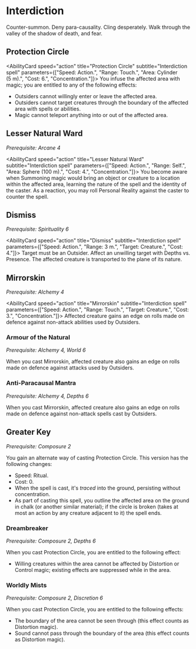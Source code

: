 # Interdiction

Counter-summon. Deny para-causality. Cling desperately. Walk through the valley of the shadow of death, and fear.

## Protection Circle

<AbilityCard
speed="action"
title="Protection Circle"
subtitle="Interdiction spell"
parameters={["Speed: Action.", "Range: Touch.", "Area: Cylinder (5 m).", "Cost: 6.", "Concentration."]}>
You infuse the affected area with magic; you are entitled to any of the following effects:

- Outsiders cannot willingly enter or leave the affected area.
- Outsiders cannot target creatures through the boundary of the affected area with spells or abilities.
- Magic cannot teleport anything into or out of the affected area.

</AbilityCard>

## Lesser Natural Ward

_Prerequisite: Arcane 4_

<AbilityCard
speed="action"
title="Lesser Natural Ward"
subtitle="Interdiction spell"
parameters={["Speed: Action.", "Range: Self.", "Area: Sphere (100 m).", "Cost: 4.", "Concentration."]}>
You become aware when Summoning magic would bring an object or creature to a location within the affected area, learning the nature of the spell and the identity of the caster. As a reaction, you may roll Personal Reality against the caster to counter the spell.
</AbilityCard>

## Dismiss

_Prerequisite: Spirituality 6_

<AbilityCard
speed="action"
title="Dismiss"
subtitle="Interdiction spell"
parameters={["Speed: Action.", "Range: 3 m.", "Target: Creature.", "Cost: 4."]}>
Target must be an Outsider. Affect an unwilling target with Depths vs. Presence. The affected creature is transported to the plane of its nature.
</AbilityCard>

## Mirrorskin

_Prerequisite: Alchemy 4_

<AbilityCard
speed="action"
title="Mirrorskin"
subtitle="Interdiction spell"
parameters={["Speed: Action.", "Range: Touch.", "Target: Creature.", "Cost: 3.", "Concentration."]}>
Affected creature gains an edge on rolls made on defence against non-attack abilities used by Outsiders.
</AbilityCard>

### Armour of the Natural

_Prerequisite: Alchemy 4, World 6_

<AbilityCard
speed="enhancement"
title="Armour of the Natural"
subtitle="Spell enhancement">
When you cast Mirrorskin, affected creature also gains an edge on rolls made on defence against attacks used by Outsiders.
</AbilityCard>

### Anti-Paracausal Mantra

_Prerequisite: Alchemy 4, Depths 6_

<AbilityCard
speed="enhancement"
title="Anti-Paracausal Mantra"
subtitle="Spell enhancement">
When you cast Mirrorskin, affected creature also gains an edge on rolls made on defence against non-attack spells cast by Outsiders.
</AbilityCard>

## Greater Key

_Prerequisite: Composure 2_

<AbilityCard
speed="alternate"
title="Greater Key"
subtitle="Alternate spell">
You gain an alternate way of casting Protection Circle. This version has the following changes:

- Speed: Ritual.
- Cost: 0.
- When the spell is cast, it's _traced_ into the ground, persisting without concentration.
- As part of casting this spell, you outline the affected area on the ground in chalk (or another similar material); if the circle is broken (takes at most an action by any creature adjacent to it) the spell ends.

</AbilityCard>

### Dreambreaker

_Prerequisite: Composure 2, Depths 6_

<AbilityCard
speed="enhancement"
title="Dreambreaker"
subtitle="Spell enhancement">
When you cast Protection Circle, you are entitled to the following effect:

- Willing creatures within the area cannot be affected by Distortion or Control magic; existing effects are suppressed while in the area.

</AbilityCard>

### Worldly Mists

_Prerequisite: Composure 2, Discretion 6_

<AbilityCard
speed="enhancement"
title="Worldly Mists"
subtitle="Spell enhancement">
When you cast Protection Circle, you are entitled to the following effects:

- The boundary of the area cannot be seen through (this effect counts as Distortion magic).
- Sound cannot pass through the boundary of the area (this effect counts as Distortion magic).

</AbilityCard>
